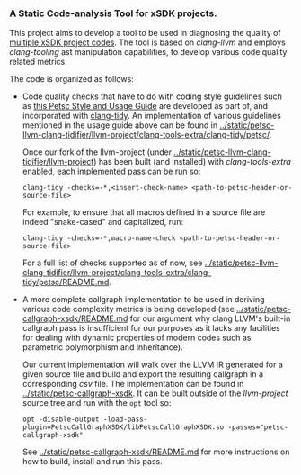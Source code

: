 ### A Static Code-analysis Tool for xSDK projects. 

This project aims to develop a tool to be used in diagnosing the quality of [multiple xSDK project codes](https://github.com/xsdk-project/xsdk-community-policies). The tool is based on *clang-llvm* and employs *clang-tooling* ast manipulation capabilities, to develop various code quality related metrics. 

The code is organized as follows: 
*   Code quality checks that have to do with coding style guidelines such as [this Petsc Style and Usage Guide](https://petsc.org/release/developers/style/) are developed as part of, and incorporated with [clang-tidy](https://clang.llvm.org/extra/clang-tidy/checks/list.html). An implementation of various guidelines mentioned in the usage guide above can be found in [../static/petsc-llvm-clang-tidifier/llvm-project/clang-tools-extra/clang-tidy/petsc/](../static/petsc-llvm-clang-tidifier/llvm-project/clang-tools-extra/clang-tidy/petsc/). 

    Once our fork of the llvm-project (under [../static/petsc-llvm-clang-tidifier/llvm-project](../static/petsc-llvm-clang-tidifier/llvm-project)) has been built (and installed) with *clang-tools-extra* enabled, each implemented pass can be run so: 
    ```
    clang-tidy -checks=-*,<insert-check-name> <path-to-petsc-header-or-source-file>
    ```
    For example, to ensure that all macros defined in a source file are indeed "snake-cased" and capitalized, run: 
    ```
    clang-tidy -checks=-*,macro-name-check <path-to-petsc-header-or-source-file>
    ```
    For a full list of checks supported as of now, see [../static/petsc-llvm-clang-tidifier/llvm-project/clang-tools-extra/clang-tidy/petsc/README.md](../static/petsc-llvm-clang-tidifier/llvm-project/clang-tools-extra/clang-tidy/petsc/README.md). 
*   A more complete callgraph implementation to be used in deriving various code complexity metrics is being developed (see [../static/petsc-callgraph-xsdk/README.md](../static/petsc-callgraph-xsdk/README.md) for our argument why clang LLVM's built-in callgraph pass is insufficient 
    for our purposes as it lacks any facilities for dealing with dynamic properties of modern codes such as parametric polymorphism and inheritance). 
    
    Our current implementation will walk over the LLVM IR generated for a given source file and build and export the resulting callgraph in a corresponding *csv* file. The implementation can be found in [../static/petsc-callgraph-xsdk](../static/petsc-callgraph-xsdk). It can be built outside of the *llvm-project* source tree and run with the `opt` tool so: 
    ```
    opt -disable-output -load-pass-plugin=PetscCallGraphXSDK/libPetscCallGraphXSDK.so -passes="petsc-callgraph-xsdk"
    ```
    See [../static/petsc-callgraph-xsdk/README.md](../static/petsc-callgraph-xsdk/README.md) for more instructions on how to build, install and run this pass. 
